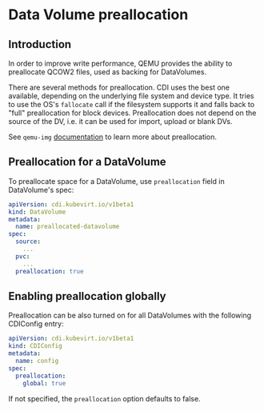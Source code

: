 # Data Volume preallocation

## Introduction

In order to improve write performance, QEMU provides the ability to preallocate QCOW2 files, used
as backing for DataVolumes.

There are several methods for preallocation. CDI uses the best one available, depending on the
underlying file system and device type. It tries to use the OS's `fallocate` call if the filesystem
supports it and falls back to "full" preallocation for block devices. Preallocation does not depend
on the source of the DV, i.e. it can be used for import, upload or blank DVs.

See `qemu-img` [documentation](https://qemu.readthedocs.io/en/latest/system/images.html) to learn
more about preallocation.

## Preallocation for a DataVolume

To preallocate space for a DataVolume, use `preallocation` field in DataVolume's spec:

```yaml
apiVersion: cdi.kubevirt.io/v1beta1
kind: DataVolume
metadata:
  name: preallocated-datavolume
spec:
  source:
    ...
  pvc:
    ...
  preallocation: true
```

## Enabling preallocation globally

Preallocation can be also turned on for all DataVolumes with the following CDIConfig entry:

```yaml
apiVersion: cdi.kubevirt.io/v1beta1
kind: CDIConfig
metadata:
  name: config
spec:
  preallocation:
    global: true
```

If not specified, the `preallocation` option defaults to false.
